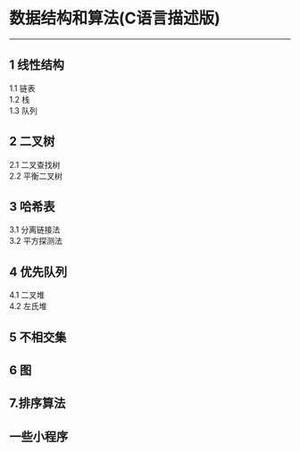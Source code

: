# 数据结构和算法(C语言描述版)  
---

## 1 线性结构
1.1 链表  
1.2 栈   
1.3 队列  
## 2 二叉树  
2.1 二叉查找树    
2.2 平衡二叉树  
## 3 哈希表   
3.1 分离链接法  
3.2 平方探测法  
## 4 优先队列  
4.1 二叉堆  
4.2 左氏堆  
## 5 不相交集  
## 6 图  
## 7.排序算法  
## 一些小程序
